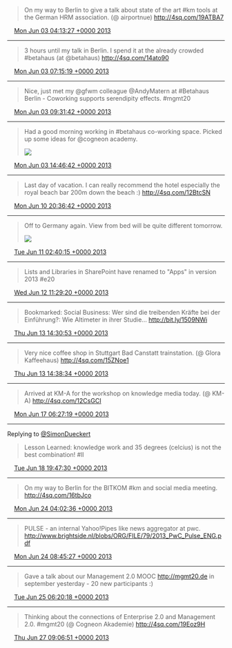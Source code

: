 > On my way to Berlin to give a talk about state of the art #km tools at the German HRM association. (@ airportnue) http://4sq.com/19ATBA7

<img src="media/tweet.ico" width="12" /> [Mon Jun 03 04:13:27 +0000 2013](https://twitter.com/SimonDueckert/status/341407255163461632)

----

> 3 hours until my talk in Berlin. I spend it at the already crowded #betahaus (at @betahaus) http://4sq.com/14ato90

<img src="media/tweet.ico" width="12" /> [Mon Jun 03 07:15:19 +0000 2013](https://twitter.com/SimonDueckert/status/341453023635177472)

----

> Nice, just met my @gfwm colleague @AndyMatern at #Betahaus Berlin - Coworking supports serendipity effects. #mgmt20

<img src="media/tweet.ico" width="12" /> [Mon Jun 03 09:31:42 +0000 2013](https://twitter.com/SimonDueckert/status/341487347751329792)

----

> Had a good morning working in #betahaus co-working space. Picked up some ideas for @cogneon academy. 
> 
> ![](http://t.co/8aIFYTBrmB)

<img src="media/tweet.ico" width="12" /> [Mon Jun 03 14:46:42 +0000 2013](https://twitter.com/SimonDueckert/status/341566616540164096)

----

> Last day of vacation. I can really recommend the hotel especially the royal beach bar 200m down the beach :) http://4sq.com/12BtcSN

<img src="media/tweet.ico" width="12" /> [Mon Jun 10 20:36:42 +0000 2013](https://twitter.com/SimonDueckert/status/344191414692892672)

----

> Off to Germany again. View from bed will be quite different tomorrow. 
> 
> ![](http://t.co/8prjRX0DzK)

<img src="media/tweet.ico" width="12" /> [Tue Jun 11 02:40:15 +0000 2013](https://twitter.com/SimonDueckert/status/344282905465479168)

----

> Lists and Libraries in SharePoint have renamed to "Apps" in version 2013 #e20

<img src="media/tweet.ico" width="12" /> [Wed Jun 12 11:29:20 +0000 2013](https://twitter.com/SimonDueckert/status/344778440563634176)

----

> Bookmarked: Social Business: Wer sind die treibenden Kräfte bei der Einführung?: Wie Altimeter in ihrer Studie... http://bit.ly/1509NWi

<img src="media/tweet.ico" width="12" /> [Thu Jun 13 14:30:53 +0000 2013](https://twitter.com/SimonDueckert/status/345186518178074624)

----

> Very nice coffee shop in Stuttgart Bad Canstatt trainstation. (@ Glora Kaffeehaus) http://4sq.com/15ZNoe1

<img src="media/tweet.ico" width="12" /> [Thu Jun 13 14:38:34 +0000 2013](https://twitter.com/SimonDueckert/status/345188450636529665)

----

> Arrived at KM-A for the workshop on knowledge media today. (@ KM-A) http://4sq.com/12CsGCI

<img src="media/tweet.ico" width="12" /> [Mon Jun 17 06:27:19 +0000 2013](https://twitter.com/SimonDueckert/status/346514374262935552)

----

Replying to [@SimonDueckert](https://twitter.com/SimonDueckert/status/346514374262935552)

> Lesson Learned: knowledge work and 35 degrees (celcius) is not the best combination! #ll

<img src="media/tweet.ico" width="12" /> [Tue Jun 18 19:47:30 +0000 2013](https://twitter.com/SimonDueckert/status/347078135835144192)

----

> On my way to Berlin for the BITKOM #km and social media meeting. http://4sq.com/16tbJco

<img src="media/tweet.ico" width="12" /> [Mon Jun 24 04:02:36 +0000 2013](https://twitter.com/SimonDueckert/status/349014671371685888)

----

> PULSE - an internal Yahoo!Pipes like news aggregator at pwc. http://www.brightside.nl/blobs/ORG/FILE/79/2013_PwC_Pulse_ENG.pdf

<img src="media/tweet.ico" width="12" /> [Mon Jun 24 08:45:27 +0000 2013](https://twitter.com/SimonDueckert/status/349085853588549632)

----

> Gave a talk about our Management 2.0 MOOC http://mgmt20.de in september yesterday - 20 new participants :)

<img src="media/tweet.ico" width="12" /> [Tue Jun 25 06:20:18 +0000 2013](https://twitter.com/SimonDueckert/status/349411713277378560)

----

> Thinking about the connections of Enterprise 2.0 and Management 2.0. #mgmt20 (@ Cogneon Akademie) http://4sq.com/19Eoz9H

<img src="media/tweet.ico" width="12" /> [Thu Jun 27 09:06:51 +0000 2013](https://twitter.com/SimonDueckert/status/350178403141447680)